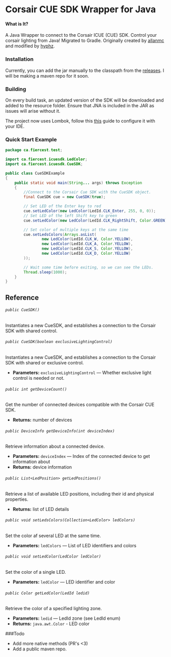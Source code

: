 Corsair CUE SDK Wrapper for Java
===
#### What is It?

A Java Wrapper to connect to the Corsair ICUE (CUE) SDK. Control your corsair lighting from Java! Migrated to Gradle.
Originally created by [allanmc](https://github.com/allanmc/java-cue-sdk) and modified by [hyphz](https://github.com/hyphz/java-cue-sdk). 

### Installation
Currently, you can add the jar manually to the classpath from the [releases](https://github.com/FiercestT/corsair-cue-java/releases). I will be making a maven repo for it soon.

### Building
On every build task, an updated version of the SDK will be downloaded and added to the resource folder. Ensure that JNA is included in the JAR as issues will arise without it.

The project now uses Lombok, follow this [this](https://www.baeldung.com/lombok-ide) guide to configure it with your IDE.

### Quick Start Example
```Java
package ca.fiercest.test;

import ca.fiercest.icuesdk.LedColor;
import ca.fiercest.icuesdk.CueSDK;

public class CueSDKExample 
{
    public static void main(String... args) throws Exception 
    {
        //Connect to the Corsair Cue SDK with the CueSDK object.
        final CueSDK cue = new CueSDK(true);

        // Set LED of the Enter key to red
        cue.setLedColor(new LedColor(LedId.CLK_Enter, 255, 0, 0));
        // Set LED of the left Shift key to green
        cue.setLedColor(new LedColor(LedId.CLK_RightShift, Color.GREEN));

        // Set color of multiple keys at the same time
        cue.setLedsColors(Arrays.asList(
                new LedColor(LedId.CLK_W, Color.YELLOW),
                new LedColor(LedId.CLK_A, Color.YELLOW),
                new LedColor(LedId.CLK_S, Color.YELLOW),
                new LedColor(LedId.CLK_D, Color.YELLOW)
        ));

        // Wait some time before exiting, so we can see the LEDs.
        Thread.sleep(1000);
    }
}

```````
## Reference
###### `public CueSDK()`
Instantiates a new CueSDK, and establishes a connection to the Corsair SDK with shared control.

###### `public CueSDK(boolean exclusiveLightingControl)`
Instantiates a new CueSDK, and establishes a connection to the Corsair SDK with shared or exclusive control.

 * **Parameters:** `exclusiveLightingControl` — Whether exclusive light control is needed or not.

###### `public int getDeviceCount()`
Get the number of connected devices compatible with the Corsair CUE SDK.

 * **Returns:** number of devices

###### `public DeviceInfo getDeviceInfo(int deviceIndex)`
Retrieve information about a connected device.

 * **Parameters:** `deviceIndex` — Index of the connected device to get information about
 * **Returns:** device information

###### `public List<LedPosition> getLedPositions()`
Retrieve a list of available LED positions, including their id and physical properties.

 * **Returns:** list of LED details

###### `public void setLedsColors(Collection<LedColor> ledColors)`
Set the color af several LED at the same time.

 * **Parameters:** `ledColors` — List of LED identifiers and colors

###### `public void setLedColor(LedColor ledColor)`
Set the color of a single LED.

 * **Parameters:** `ledColor` — LED identifier and color

###### `public Color getLedColor(LedId ledid)`
Retrieve the color of a specified lighting zone.

 * **Parameters:** `ledid` — LedId zone (see LedId enum)
 * **Returns:** `java.awt.Color` - LED color

###Todo
- Add more native methods (PR's <3)
- Add a public maven repo.
